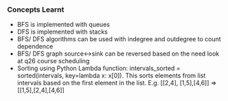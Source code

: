 ### Concepts Learnt
- BFS is implemented with queues
- DFS is implemented with stacks
- BFS/ DFS algorithms can be used with indegree and outdegree to count dependence
- BFS/ DFS graph source<->sink can be reversed based on the need look at q26 course scheduling 
- Sorting using Python Lambda function: intervals_sorted = sorted(intervals, key=lambda x: x[0]). This sorts elements from list intervals based on the first element in the list. E.g. [[2,4], [1,5],[4,6]] => [[1,5],[2,4],[4,6]]
